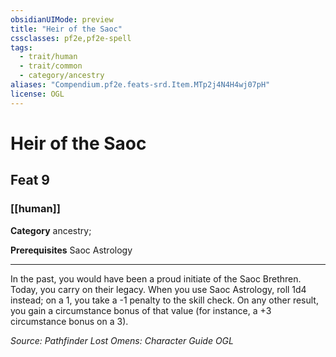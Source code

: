 ```yaml
---
obsidianUIMode: preview
title: "Heir of the Saoc"
cssclasses: pf2e,pf2e-spell
tags:
  - trait/human
  - trait/common
  - category/ancestry
aliases: "Compendium.pf2e.feats-srd.Item.MTp2j4N4H4wj07pH"
license: OGL
---
```

# Heir of the Saoc
## Feat 9
### [[human]]

**Category** ancestry; 



**Prerequisites** Saoc Astrology
* * *
In the past, you would have been a proud initiate of the Saoc Brethren. Today, you carry on their legacy. When you use Saoc Astrology, roll 1d4 instead; on a 1, you take a -1 penalty to the skill check. On any other result, you gain a circumstance bonus of that value (for instance, a +3 circumstance bonus on a 3).

*Source: Pathfinder Lost Omens: Character Guide*
*OGL*